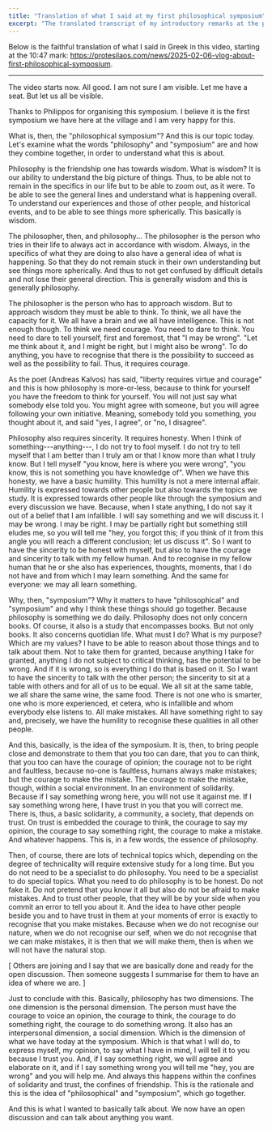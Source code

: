 ```yaml
---
title: "Translation of what I said at my first philosophical symposium"
excerpt: "The translated transcript of my introductory remarks at the philosophical symposium I attended recently."
---
```


Below is the faithful translation of what I said in Greek in this
video, starting at the 10:47 mark: <https://protesilaos.com/news/2025-02-06-vlog-about-first-philosophical-symposium>.

* * *

The video starts now. All good. I am not sure I am visible. Let me
have a seat. But let us all be visible.

Thanks to Philippos for organising this symposium. I believe it is the
first symposium we have here at the village and I am very happy for
this.

What is, then, the "philosophical symposium"? And this is our topic
today. Let's examine what the words "philosophy" and "symposium" are
and how they combine together, in order to understand what this is
about.

Philosophy is the friendship one has towards wisdom. What is wisdom?
It is our ability to understand the big picture of things. Thus, to be
able not to remain in the specifics in our life but to be able to zoom
out, as it were. To be able to see the general lines and understand
what is happening overall. To understand our experiences and those of
other people, and historical events, and to be able to see things more
spherically. This basically is wisdom.

The philosopher, then, and philosophy... The philosopher is the person
who tries in their life to always act in accordance with wisdom.
Always, in the specifics of what they are doing to also have a general
idea of what is happening. So that they do not remain stuck in their
own understanding but see things more spherically. And thus to not get
confused by difficult details and not lose their general direction.
This is generally wisdom and this is generally philosophy.

The philosopher is the person who has to approach wisdom. But to
approach wisdom they must be able to think. To think, we all have the
capacity for it. We all have a brain and we all have intelligence.
This is not enough though. To think we need courage. You need to dare
to think. You need to dare to tell yourself, first and foremost, that
"I may be wrong". "Let me think about it, and I might be right, but I
might also be wrong". To do anything, you have to recognise that there
is the possibility to succeed as well as the possibility to fail.
Thus, it requires courage.

As the poet (Andreas Kalvos) has said, "liberty requires virtue and
courage" and this is how philosophy is more-or-less, because to think
for yourself you have the freedom to think for yourself. You will not
just say what somebody else told you. You might agree with someone,
but you will agree following your own initiative. Meaning, somebody
told you something, you thought about it, and said "yes, I agree", or
"no, I disagree".

Philosophy also requires sincerity. It requires honesty. When I think
of something---anything---, I do not try to fool myself. I do not try
to tell myself that I am better than I truly am or that I know more
than what I truly know. But I tell myself "you know, here is where you
were wrong", "you know, this is not something you have knowledge of".
When we have this honesty, we have a basic humility. This humility is
not a mere internal affair. Humility is expressed towards other people
but also towards the topics we study. It is expressed towards other
people like through the symposium and every discussion we have.
Because, when I state anything, I do not say it out of a belief that I
am infallible. I will say something and we will discuss it. I may be
wrong. I may be right. I may be partially right but something still
eludes me, so you will tell me "hey, you forgot this; if you think of
it from this angle you will reach a different conclusion; let us
discuss it". So I want to have the sincerity to be honest with myself,
but also to have the courage and sincerity to talk with my fellow
human. And to recognise in my fellow human that he or she also has
experiences, thoughts, moments, that I do not have and from which I
may learn something. And the same for everyone: we may all learn
something.

Why, then, "symposium"? Why it matters to have "philosophical" and
"symposium" and why I think these things should go together. Because
philosophy is something we do daily. Philosophy does not only concern
books. Of course, it also is a study that encompasses books. But not
only books. It also concerns quotidian life. What must I do? What is
my purpose? Which are my values? I have to be able to reason about
those things and to talk about them. Not to take them for granted,
because anything I take for granted, anything I do not subject to
critical thinking, has the potential to be wrong. And if it is wrong,
so is everything I do that is based on it. So I want to have the
sincerity to talk with the other person; the sincerity to sit at a
table with others and for all of us to be equal. We all sit at the
same table, we all share the same wine, the same food. There is not
one who is smarter, one who is more experienced, et cetera, who is
infallible and whom everybody else listens to. All make mistakes. All
have something right to say and, precisely, we have the humility to
recognise these qualities in all other people.

And this, basically, is the idea of the symposium. It is, then, to
bring people close and demonstrate to them that you too can dare, that
you to can think, that you too can have the courage of opinion; the
courage not to be right and faultless, because no-one is faultless,
humans always make mistakes; but the courage to make the mistake. The
courage to make the mistake, though, within a social environment. In
an environment of solidarity. Because if I say something wrong here,
you will not use it against me. If I say something wrong here, I have
trust in you that you will correct me. There is, thus, a basic
solidarity, a community, a society, that depends on trust. On trust is
embedded the courage to think, the courage to say my opinion, the
courage to say something right, the courage to make a mistake. And
whatever happens. This is, in a few words, the essence of philosophy.

Then, of course, there are lots of technical topics which, depending
on the degree of technicality will require extensive study for a long
time. But you do not need to be a specialist to do philosophy. You
need to be a specialist to do special topics. What you need to do
philosophy is to be honest. Do not fake it. Do not pretend that you
know it all but also do not be afraid to make mistakes. And to trust
other people, that they will be by your side when you commit an error
to tell you about it. And the idea to have other people beside you and
to have trust in them at your moments of error is exactly to recognise
that you make mistakes. Because when we do not recognise our nature,
when we do not recognise our self, when we do not recognise that we
can make mistakes, it is then that we will make them, then is when we
will not have the natural stop.

[ Others are joining and I say that we are basically done and ready
  for the open discussion. Then someone suggests I summarise for them
  to have an idea of where we are. ]

Just to conclude with this. Basically, philosophy has two dimensions.
The one dimension is the personal dimension. The person must have the
courage to voice an opinion, the courage to think, the courage to do
something right, the courage to do something wrong. It also has an
interpersonal dimension, a social dimension. Which is the dimension of
what we have today at the symposium. Which is that what I will do, to
express myself, my opinion, to say what I have in mind, I will tell it
to you because I trust you. And, if I say something right, we will
agree and elaborate on it, and if I say something wrong you will tell
me "hey, you are wrong" and you will help me. And always this happens
within the confines of solidarity and trust, the confines of
friendship. This is the rationale and this is the idea of
"philosophical" and "symposium", which go together.

And this is what I wanted to basically talk about. We now have an open
discussion and can talk about anything you want.
